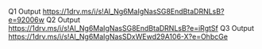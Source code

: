 Q1 Output
https://1drv.ms/i/s!Al_Ng6MaIgNasSG8EndBtaDRNLsB?e=92006w
Q2 Output
https://1drv.ms/i/s!Al_Ng6MaIgNasSG8EndBtaDRNLsB?e=iRgtSf
Q3 Output
https://1drv.ms/i/s!Al_Ng6MaIgNasSDxWEwd29A106-X?e=OhbcGe
